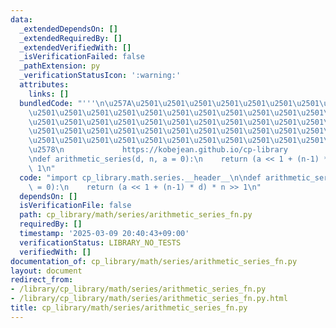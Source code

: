 ```yaml
---
data:
  _extendedDependsOn: []
  _extendedRequiredBy: []
  _extendedVerifiedWith: []
  _isVerificationFailed: false
  _pathExtension: py
  _verificationStatusIcon: ':warning:'
  attributes:
    links: []
  bundledCode: "'''\n\u257A\u2501\u2501\u2501\u2501\u2501\u2501\u2501\u2501\u2501\u2501\
    \u2501\u2501\u2501\u2501\u2501\u2501\u2501\u2501\u2501\u2501\u2501\u2501\u2501\
    \u2501\u2501\u2501\u2501\u2501\u2501\u2501\u2501\u2501\u2501\u2501\u2501\u2501\
    \u2501\u2501\u2501\u2501\u2501\u2501\u2501\u2501\u2501\u2501\u2501\u2501\u2501\
    \u2501\u2501\u2501\u2501\u2501\u2501\u2501\u2501\u2501\u2501\u2501\u2501\u2501\
    \u2578\n             https://kobejean.github.io/cp-library               \n'''\n\
    \ndef arithmetic_series(d, n, a = 0):\n    return (a << 1 + (n-1) * d) * n >>\
    \ 1\n"
  code: "import cp_library.math.series.__header__\n\ndef arithmetic_series(d, n, a\
    \ = 0):\n    return (a << 1 + (n-1) * d) * n >> 1\n"
  dependsOn: []
  isVerificationFile: false
  path: cp_library/math/series/arithmetic_series_fn.py
  requiredBy: []
  timestamp: '2025-03-09 20:40:43+09:00'
  verificationStatus: LIBRARY_NO_TESTS
  verifiedWith: []
documentation_of: cp_library/math/series/arithmetic_series_fn.py
layout: document
redirect_from:
- /library/cp_library/math/series/arithmetic_series_fn.py
- /library/cp_library/math/series/arithmetic_series_fn.py.html
title: cp_library/math/series/arithmetic_series_fn.py
---
```


